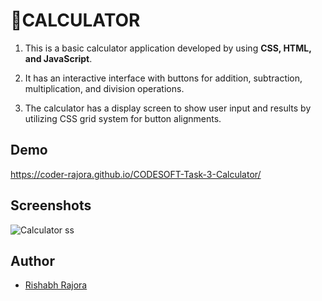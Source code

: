 
#  🧮CALCULATOR 

1) This is  a basic calculator application developed by using **CSS, HTML, and JavaScript**.

2) It has an interactive interface with buttons for addition, subtraction, multiplication, and division operations.

3) The calculator has a display screen to show user input and results by utilizing CSS grid system for button alignments.
## Demo

https://coder-rajora.github.io/CODESOFT-Task-3-Calculator/
## Screenshots

![Calculator ss](https://github.com/coder-rajora/CODESOFT-Task-3-Calculator/assets/91421022/a5eeb564-e5c0-4bb5-863a-f9b078482727)



## Author

- [Rishabh Rajora](https://github.com/coder-rajora)

